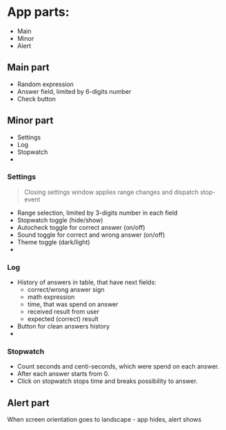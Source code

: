 # App parts:
  - Main
  - Minor
  - Alert

## Main part
  - Random expression
  - Answer field, limited by 6-digits number
  - Check button

## Minor part
  - Settings
  - Log
  - Stopwatch
  - 
### Settings
> Closing settings window applies range changes and dispatch stop-event
  - Range selection, limited by 3-digits number in each field
  - Stopwatch toggle (hide/show)
  - Autocheck toggle for correct answer (on/off)
  - Sound toggle for correct and wrong answer (on/off)
  - Theme toggle (dark/light)
  - 
### Log
  - History of answers in table, that have next fields:
    - correct/wrong answer sign
    - math expression
    - time, that was spend on answer
    - received result from user
    - expected (correct) result
  - Button for clean answers history
  - 
### Stopwatch
  - Count seconds and centi-seconds, which were spend on each answer. 
  - After each answer starts from 0. 
  - Click on stopwatch stops time and breaks possibility to answer.

## Alert part
When screen orientation goes to landscape - app hides, alert shows
